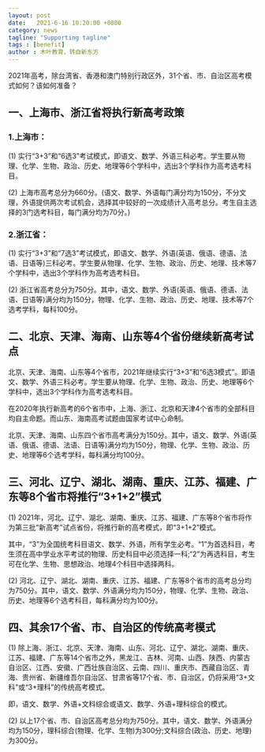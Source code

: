 ```yaml
---
layout: post
date:   2021-6-16 10:20:00 +0800
category: news
tagline: "Supporting tagline"
tags : [benefit]
author : 木叶教育，转自新东方
---
```



2021年高考，除台湾省、香港和澳门特别行政区外，31个省、市、自治区高考模式如何？该如何准备？

## 一、上海市、浙江省将执行新高考政策

### 1.上海市：

(1) 实行“3+3”和“6选3”考试模式，即语文、数学、外语三科必考。学生要从物理、化学、生物、政治、历史、地理等6个学科中，选出3个学科作为高考选考科目。

(2) 上海市高考总分为660分。(语文、数学、外语每门满分均为150分，不分文理，外语提供两次考试机会，选择其中较好的一次成绩计入高考总分。考生自主选择的3门选考科目，每门满分均为70分。)

### 2.浙江省：

(1) 实行“3+3”和“7选3”考试模式，即语文、数学、外语(英语、俄语、德语、法语、日语等)三科必考。学生要从物理、化学、生物、政治、历史、地理、技术等7个学科中，选出3个学科作为高考选考科目。

(2) 浙江省高考总分为750分。其中，语文、数学、外语(英语、俄语、德语、法语、日语等)满分均为150分，物理、化学、生物、政治、历史、地理、技术等7个选考学科，每科100分。

## 二、北京、天津、海南、山东等4个省份继续新高考试点

北京、天津、海南、山东等4个省市，2021年继续实行“3+3”和“6选3模式”。即语文、数学、外语三科必考。学生要从物理、化学、生物、政治、历史、地理等6个学科中，选出3个学科作为高考选考科目。

在2020年执行新高考的6个省市中，上海、浙江、北京和天津4个省市的全部科目均自主命题。而山东、海南高考试题由国家考试中心命制。

北京、天津、海南、山东四个省市高考满分为150分。其中，语文、数学、外语(英语、俄语、德语、法语、日语等)满分均为150分，物理、化学、生物、政治、历史、地理等6个选考学科，每科满分均100分。

## 三、河北、辽宁、湖北、湖南、重庆、江苏、福建、广东等8个省市将推行“3+1+2”模式

(1) 2021年，河北、辽宁、湖北、湖南、重庆、江苏、福建、广东等8个省市将作为第三批“新高考”试点省份，将推行新的高考模式，即“3+1+2”模式。

其中，“3”为全国统考科目语文、数学、外语，所有学生必考。“1”为首选科目，考生须在高中学业水平考试的物理、历史科目中必须选择一科;“2”为再选科目，考生可在化学、生物、思想政治、地理4个科目中选择两科。

(2) 河北、辽宁、湖北、湖南、重庆、江苏、福建、广东等8个省市的高考总分均为750分。其中，语文、数学、外语满分均为150分，物理、化学、生物、政治、历史、地理等6个选考科目，每科满分均为100分。

## 四、其余17个省、市、自治区的传统高考模式

(1) 除上海、浙江、北京、天津、海南、山东、河北、辽宁、湖北、湖南、重庆、江苏、福建、广东等14个省市之外，黑龙江、吉林、河南、山西、陕西、内蒙古自治区、江西、安徽、广西壮族自治区、云南、四川、重庆市、西藏自治区、青海、贵州省、新疆维吾尔自治区、甘肃省等17个省、市、自治区，仍将采用“3+文科”或“3+理科”的传统高考模式。

即，语文、数学、外语+文科综合或语文、数学、外语+理科综合的模式。

(2) 以上17个省、市、自治区高考总分均为750分。其中，语文、数学、外语满分均为150分，理科综合(物理、化学、生物)为300分;文科综合(政治、历史、地理)为300分。